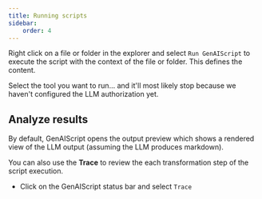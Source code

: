 ```yaml
---
title: Running scripts
sidebar:
    order: 4
---
```


Right click on a file or folder in the explorer and select `Run GenAIScript` to execute the script with the context of the file or folder. This defines the content.

Select the tool you want to run... and it'll most likely stop because we haven't configured the LLM authorization yet.

## Analyze results

By default, GenAIScript opens the output preview which shows a rendered view of the LLM output (assuming the LLM produces markdown).

You can also use the **Trace** to review the each transformation step of the script execution.

-   Click on the GenAIScript status bar and select `Trace`
